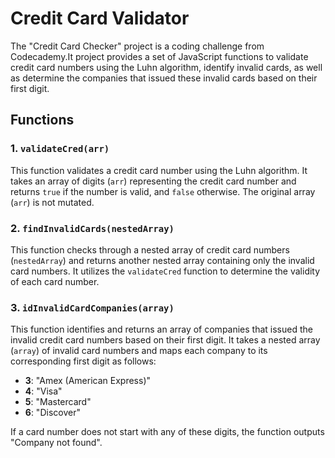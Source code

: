 # Credit Card Validator

The "Credit Card Checker" project is a coding challenge from Codecademy.It project provides a set of JavaScript functions to validate credit card numbers using the Luhn algorithm, identify invalid cards, as well as determine the companies that issued these invalid cards based on their first digit.

## Functions

### 1. `validateCred(arr)`

This function validates a credit card number using the Luhn algorithm. It takes an array of digits (`arr`) representing the credit card number and returns `true` if the number is valid, and `false` otherwise. The original array (`arr`) is not mutated.

### 2. `findInvalidCards(nestedArray)`

This function checks through a nested array of credit card numbers (`nestedArray`) and returns another nested array containing only the invalid card numbers. It utilizes the `validateCred` function to determine the validity of each card number.

### 3. `idInvalidCardCompanies(array)`

This function identifies and returns an array of companies that issued the invalid credit card numbers based on their first digit. It takes a nested array (`array`) of invalid card numbers and maps each company to its corresponding first digit as follows:

- **3**: "Amex (American Express)"
- **4**: "Visa"
- **5**: "Mastercard"
- **6**: "Discover"

If a card number does not start with any of these digits, the function outputs "Company not found".
